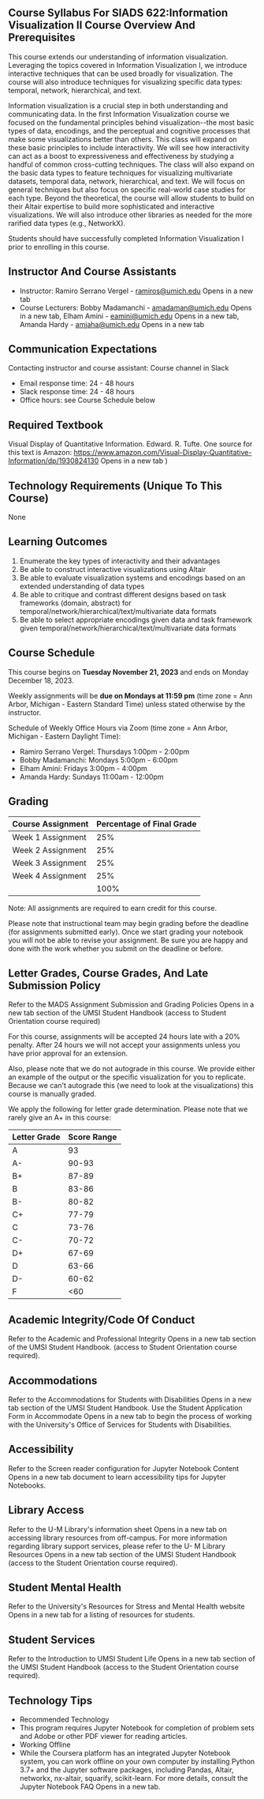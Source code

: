 ## Course Syllabus For SIADS 622:Information Visualization II Course Overview And Prerequisites

This course extends our understanding of information visualization. Leveraging the topics covered in Information Visualization I, we introduce interactive techniques that can be used broadly for visualization. The course will also introduce techniques for visualizing specific data types: temporal, network, hierarchical, and text.

Information visualization is a crucial step in both understanding and communicating data. In the first Information Visualization course we focused on the fundamental principles behind visualization--the most basic types of data, encodings, and the perceptual and cognitive processes that make some visualizations better than others. This class will expand on these basic principles to include interactivity. We will see how interactivity can act as a boost to expressiveness and effectiveness by studying a handful of common cross-cutting techniques. The class will also expand on the basic data types to feature techniques for visualizing multivariate datasets, temporal data, network, hierarchical, and text. We will focus on general techniques but also focus on specific real-world case studies for each type. Beyond the theoretical, the course will allow students to build on their Altair expertise to build more sophisticated and interactive visualizations. We will also introduce other libraries as needed for the more rarified data types (e.g., NetworkX).

Students should have successfully completed Information Visualization I prior to enrolling in this course.

## Instructor And Course Assistants

- Instructor: Ramiro Serrano Vergel - ramiros@umich.edu Opens in a new tab
- Course Lecturers: Bobby Madamanchi - amadaman@umich.edu Opens in a new tab, Elham Amini - eamini@umich.edu Opens in a new tab, Amanda Hardy - amjaha@umich.edu Opens in a new tab

## Communication Expectations

Contacting instructor and course assistant: Course channel in Slack

- Email response time: 24 - 48 hours
- Slack response time: 24 - 48 hours
- Office hours: see Course Schedule below

## Required Textbook

Visual Display of Quantitative Information. Edward. R. Tufte. One source for this text is Amazon: https://www.amazon.com/Visual-Display-Quantitative-Information/dp/1930824130 Opens in a new tab )

## Technology Requirements (Unique To This Course)

None

## Learning Outcomes

1. Enumerate the key types of interactivity and their advantages
2. Be able to construct interactive visualizations using Altair
3. Be able to evaluate visualization systems and encodings based on an extended understanding of data types
4. Be able to critique and contrast different designs based on task frameworks (domain, abstract) for temporal/network/hierarchical/text/multivariate data formats
5. Be able to select appropriate encodings given data and task framework given temporal/network/hierarchical/text/multivariate data formats

## Course Schedule

This course begins on **Tuesday November 21, 2023** and ends on Monday December 18, 2023.

Weekly assignments will be **due on Mondays at 11:59 pm** (time zone = Ann Arbor, Michigan - Eastern Standard Time) unless stated otherwise by the instructor.

Schedule of Weekly Office Hours via Zoom (time zone = Ann Arbor, Michigan - Eastern Daylight Time):

- Ramiro Serrano Vergel: Thursdays 1:00pm - 2:00pm
- Bobby Madamanchi: Mondays 5:00pm - 6:00pm
- Elham Amini: Fridays 3:00pm - 4:00pm
- Amanda Hardy: Sundays 11:00am - 12:00pm

## Grading

| Course Assignment | Percentage of Final Grade |
| ----------------- | ------------------------- |
| Week 1 Assignment | 25%                       |
| Week 2 Assignment | 25%                       |
| Week 3 Assignment | 25%                       |
| Week 4 Assignment | 25%                       |
|                   | 100%                      |

Note: All assignments are required to earn credit for this course.

Please note that instructional team may begin grading before the deadline (for assignments submitted early). Once we start grading your notebook you will not be able to revise your assignment. Be sure you are happy and done with the work whether you submit on the deadline or before.

## Letter Grades, Course Grades, And Late Submission Policy

Refer to the MADS Assignment Submission and Grading Policies Opens in a new tab section of the UMSI Student Handbook (access to Student Orientation course required)

For this course, assignments will be accepted 24 hours late with a 20% penalty. After 24 hours we will not accept your assignments unless you have prior approval for an extension.

Also, please note that we do not autograde in this course. We provide either an example of the output or the specific visualization for you to replicate. Because we can't autograde this (we need to look at the visualizations) this course is manually graded.

We apply the following for letter grade determination. Please note that we rarely give an A+ in this course:

| Letter Grade | Score Range |
| ------------ | ----------- |
| A            | 93          |
| A-           | 90-93       |
| B+           | 87-89       |
| B            | 83-86       |
| B-           | 80-82       |
| C+           | 77-79       |
| C            | 73-76       |
| C-           | 70-72       |
| D+           | 67-69       |
| D            | 63-66       |
| D-           | 60-62       |
| F            | <60         |

## Academic Integrity/Code Of Conduct

Refer to the Academic and Professional Integrity Opens in a new tab section of the UMSI Student Handbook. (access to Student Orientation course required).

## Accommodations

Refer to the Accommodations for Students with Disabilities Opens in a new tab section of the UMSI Student Handbook. Use the Student Application Form in Accommodate Opens in a new tab to begin the process of working with the University's Office of Services for Students with Disabilities.

## Accessibility

Refer to the Screen reader configuration for Jupyter Notebook Content Opens in a new tab document to learn accessibility tips for Jupyter Notebooks.

## Library Access

Refer to the U-M Library's information sheet Opens in a new tab on accessing library resources from off-campus. For more information regarding library support services, please refer to the U- M Library Resources Opens in a new tab section of the UMSI Student Handbook (access to the Student Orientation course required).

## Student Mental Health

Refer to the University's Resources for Stress and Mental Health website Opens in a new tab for a listing of resources for students.

## Student Services

Refer to the Introduction to UMSI Student Life Opens in a new tab section of the UMSI Student Handbook (access to the Student Orientation course required).

## Technology Tips

- Recommended Technology
- This program requires Jupyter Notebook for completion of problem sets and Adobe or other PDF viewer for reading articles.
- Working Offline
- While the Coursera platform has an integrated Jupyter Notebook system, you can work offline on your own computer by installing Python 3.7+ and the Jupyter software packages, including Pandas, Altair, networkx, nx-altair, squarify, scikit-learn. For more details, consult the Jupyter Notebook FAQ Opens in a new tab.
